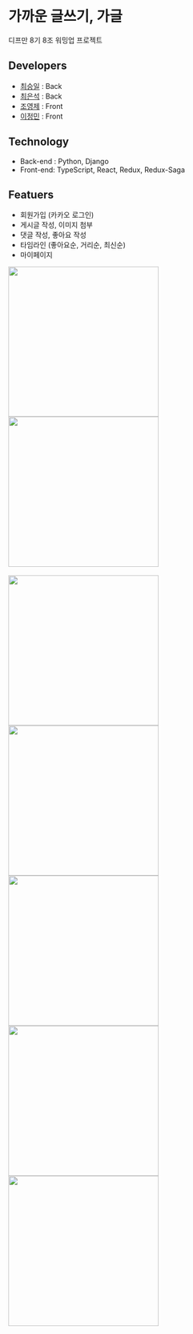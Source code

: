 # 가까운 글쓰기, 가글
디프만 8기 8조 워밍업 프로젝트

## Developers
* [최승일](https://github.com/choiseungil29) : Back
* [최은석](https://github.com/Ssook) : Back
* [조영제](https://github.com/siosio34) : Front
* [이정민](https://github.com/danmin20) : Front

## Technology
* Back-end : Python, Django
* Front-end: TypeScript, React, Redux, Redux-Saga

## Featuers
* 회원가입 (카카오 로그인)
* 게시글 작성, 이미지 첨부
* 댓글 작성, 좋아요 작성
* 타임라인 (좋아요순, 거리순, 최신순)
* 마이페이지

<div>
<img width=300 src="https://user-images.githubusercontent.com/50590192/92328904-f8546180-f09e-11ea-8e44-705a060e08c5.png">
<img width=300 src="https://user-images.githubusercontent.com/50590192/92328950-3fdaed80-f09f-11ea-9e09-2b833a35c345.png">
</div>
</br>
<div>
<img width=300 src="https://user-images.githubusercontent.com/50590192/92328905-fd191580-f09e-11ea-8c71-4757b7d89a9c.png">
<img width=300 src="https://user-images.githubusercontent.com/50590192/92328932-1fab2e80-f09f-11ea-8457-f4abbb8306ef.png">
<img width=300 src="https://user-images.githubusercontent.com/50590192/92328946-3487c200-f09f-11ea-8a9b-a02d2546eca2.png">
<img width=300 src="https://user-images.githubusercontent.com/50590192/92329017-b11aa080-f09f-11ea-962c-ee8f0456aae5.png">
<img width=300 src="https://user-images.githubusercontent.com/50590192/92328958-4c5f4600-f09f-11ea-8957-0f6250bf492c.png">
</div>
